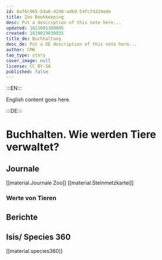 ```yaml
---
id: 8af6c965-54a6-4298-adb9-54fcf4324ede
title: Zoo Bookkeeping
desc: Put a description of this note here...
updated: 1621001380005
created: 1619019030935
title_de: Buchhaltung
desc_de: Put a DE description of this note here...
author: CMW
tao_type: story
cover_image: null
license: CC BY-SA
published: false
---
```


:::EN:::

English content goes here.

:::DE:::

# Buchhalten. Wie werden Tiere verwaltet?

## Journale

[[material.Journale Zoo]]
[[material.Steinmetzkartei]]

### Werte von Tieren
## Berichte

## Isis/ Species 360

[[material.species360]]
